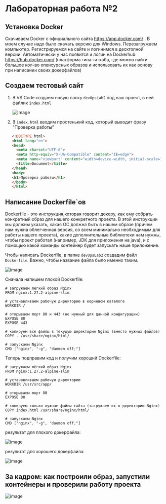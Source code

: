 # Лабораторная работа №2

## Установка Docker
Скачиваем Docker с официального сайта https://app.docker.com/ . В моем случае надо было скачать версию для Windows.
Перезагружаем компьютер. Регистрируемся на сайте и логинимся в десктопной версии. Автоматически у нас появится и логин на Dockerhub https://hub.docker.com/ (платформа типа гитхаба, где можно найти большое кол-во опенсурсных образов и использовать их как основу при написании своих докерфайлов)

## Cоздаем тестовый сайт
1. В VS Code cоздаем новую папку `devOpsLab2` под наш проект, в ней файлик `index.html`
   
   ![image](https://github.com/user-attachments/assets/34080d8f-f825-4dc9-bc0e-44972fc60af2)
   
2. В `index.html` вводим простенький код, который выводит фразу "Проверка работы"
```html
   <!DOCTYPE html>
   <html lang="en">
   <head>
     <meta charset="UTF-8">
     <meta http-equiv="X-UA-Compatible" content="IE=edge">
     <meta name="viewport" content="width=device-width, initial-scale=1.0">
     <title>Document</title>
   </head>
   <body>
   <h1>Проверка работы</h1>
   </body>
   </html>
```

## Написание Dockerfile`ов
Dockerfile - это инструкция,которая говорит докеру, как ему собрать конкретный образ для нашего конкретного проекта. В этой инструкции мы должны указать, какая ОС должна быть в нашем образе (причем нам нужна облегченная версия, со всем минимально необходимым для работы нашего проекта), какие дополнительные библиотеки нам нужны, чтобы проект работал (например, JDK для приложения на java), и с помощью какой команды контейнер будет запускать наше приложение.

Чтобы написать Dockerfile, в папке `devOpsLab2` создадим файл `Dockerfile`. Важно, чтобы название файла было именно таким.

![image](https://github.com/user-attachments/assets/26f0e613-ce8a-4276-af3c-9811c8e1ae91)

Сначала напишем плохой Dockerfile:
```
# загружаем лёгкий образ Nginx 
FROM nginx:1.27.2-alpine-slim

# устанавливаем рабочую директорию в корневом каталоге
WORKDIR /

# открываем порт 80 и 443 (не нужный для данной конфигурации)
EXPOSE 80
EXPOSE 443

# копируем все файлы в текущую директорию Nginx (вместо нужных файлов)
COPY . /usr/share/nginx/html/

# запускаем Nginx
CMD ["nginx", "-g", "daemon off;"]
```


Теперь подправим код и получим хороший Dockerfile:

```
# загружаем лёгкий образ Nginx 
FROM nginx:1.27.2-alpine-slim

# устанавливаем рабочую директорию
WORKDIR /usr/src/app/

# открываем порт 80
EXPOSE 80

# копируем только нужные файлы сайта (загружаем их в директорию Nginx)
COPY index.html /usr/share/nginx/html/

# запускаем Nginx
CMD ["nginx", "-g", "daemon off;"]
```

результат для плохого докерфайла:

![image](https://github.com/user-attachments/assets/5dc69936-b99a-419b-9bc2-1c16f2fd5f33)

результат для хорошего докерфайла:

![image](https://github.com/user-attachments/assets/44616966-9a5c-44af-86a7-5968861132b2)

## За кадром: как построили образ, запустили контейнеры и проверили работу проекта

![image](https://github.com/user-attachments/assets/2487e239-d8f6-4a3c-9f53-45f42fd7c8ac)

